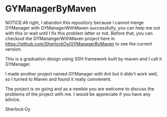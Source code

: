 GYManagerByMaven
================

NOTICE:All right, I abandon this repository because I cannot merge GYManager with GYManagerWithMaven successfully, you can help me out with this or wait until I fix this problem latter or not. Before that, you can checkout the GYManangerWithMaven project here in https://github.com/SherlockOy/GYManagerByMaven to see the current version.

This is a graduation design using SSH framework built by maven and I call it GYManager. 

I made another project named GYManager with Ant but it didn't work well, so I turned to Maven and found it really convienent.

The porject is on going and as a newbie you are welcome to discuss the problems of the project with me. I would be appreciate if you have any advice.

Sherlock·Oy
